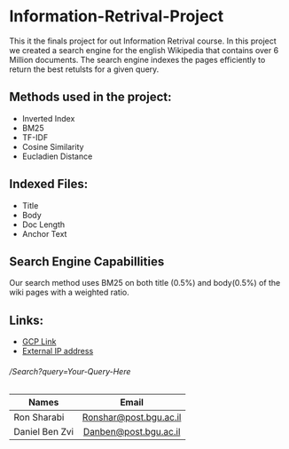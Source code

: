 # Information-Retrival-Project

This it the finals project for out Information Retrival course.
In this project we created a search engine for the english Wikipedia that contains over 6 Million documents.
The search engine indexes the pages efficiently to return the best retulsts for a given query.


## Methods used in the project:

- Inverted Index
- BM25
- TF-IDF
- Cosine Similarity
- Eucladien Distance



## Indexed Files:

- Title
- Body
- Doc Length
- Anchor Text


## Search Engine Capabillities
  Our search method uses BM25 on both title (0.5%) and body(0.5%) of the wiki pages with a weighted ratio.


## Links:
- [GCP Link](https://console.cloud.google.com/storage/browser/wikibucket208)
- [External IP address](http://34.173.194.94:8080/)
###### /Search?query=Your-Query-Here


|  Names      |    Email        | 
| ------------- |:-------------:|
| Ron Sharabi   | Ronshar@post.bgu.ac.il|
| Daniel Ben Zvi| Danben@post.bgu.ac.il |

